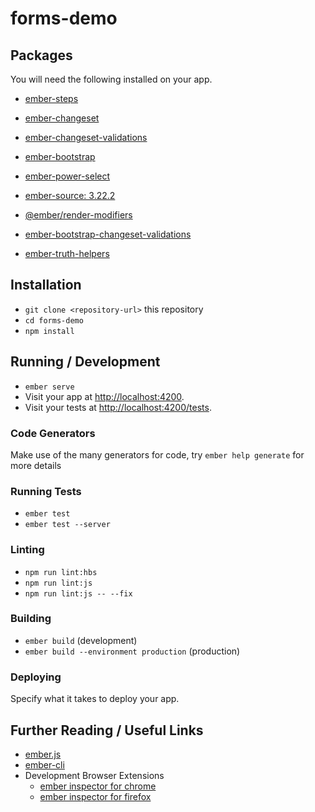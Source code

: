 # forms-demo


## Packages

You will need the following installed on your app.

* [ember-steps](https://github.com/alexlafroscia/ember-steps)
* [ember-changeset](https://github.com/poteto/ember-changeset)
* [ember-changeset-validations](https://github.com/poteto/ember-changeset-validations)
* [ember-bootstrap](https://github.com/kaliber5/ember-bootstrap)

* [ember-power-select](https://github.com/cibernox/ember-power-select)
* [ember-source: 3.22.2](https://github.com/emberjs/ember.js)
* [@ember/render-modifiers](https://github.com/emberjs/ember-render-modifiers)
* [ember-bootstrap-changeset-validations](https://github.com/kaliber5/ember-bootstrap-changeset-validations)
* [ember-truth-helpers](https://github.com/jmurphyau/ember-truth-helpers)

## Installation

* `git clone <repository-url>` this repository
* `cd forms-demo`
* `npm install`

## Running / Development

* `ember serve`
* Visit your app at [http://localhost:4200](http://localhost:4200).
* Visit your tests at [http://localhost:4200/tests](http://localhost:4200/tests).

### Code Generators

Make use of the many generators for code, try `ember help generate` for more details

### Running Tests

* `ember test`
* `ember test --server`

### Linting

* `npm run lint:hbs`
* `npm run lint:js`
* `npm run lint:js -- --fix`

### Building

* `ember build` (development)
* `ember build --environment production` (production)

### Deploying

Specify what it takes to deploy your app.

## Further Reading / Useful Links

* [ember.js](https://emberjs.com/)
* [ember-cli](https://ember-cli.com/)
* Development Browser Extensions
  * [ember inspector for chrome](https://chrome.google.com/webstore/detail/ember-inspector/bmdblncegkenkacieihfhpjfppoconhi)
  * [ember inspector for firefox](https://addons.mozilla.org/en-US/firefox/addon/ember-inspector/)
